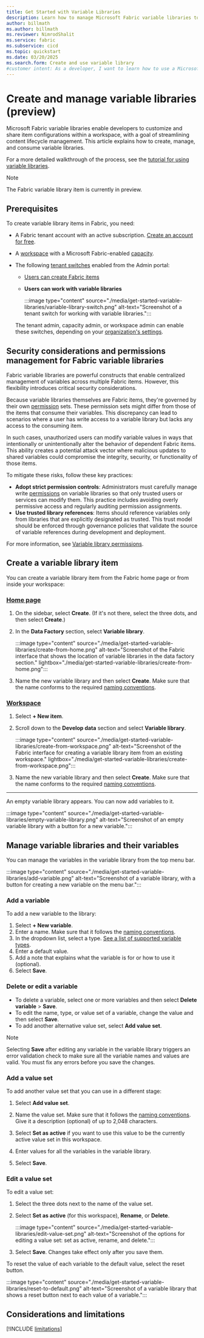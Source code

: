 ```yaml
---
title: Get Started with Variable Libraries
description: Learn how to manage Microsoft Fabric variable libraries to customize and share item configurations in a workspace.
author: billmath
ms.author: billmath
ms.reviewer: NimrodShalit
ms.service: fabric
ms.subservice: cicd
ms.topic: quickstart
ms.date: 03/20/2025
ms.search.form: Create and use variable library
#customer intent: As a developer, I want to learn how to use a Microsoft Fabric variable library to customize and share item configurations in a workspace, so that I can manage my content lifecycle.
---
```


# Create and manage variable libraries (preview)

Microsoft Fabric variable libraries enable developers to customize and share item configurations within a workspace, with a goal of streamlining content lifecycle management. This article explains how to create, manage, and consume variable libraries.

For a more detailed walkthrough of the process, see the [tutorial for using variable libraries](./tutorial-variable-library.md).

> [!NOTE]
> The Fabric variable library item is currently in preview.

## Prerequisites

To create variable library items in Fabric, you need:

* A Fabric tenant account with an active subscription. [Create an account for free](../../get-started/fabric-trial.md).
* A [workspace](../../get-started/create-workspaces.md) with a Microsoft Fabric-enabled [capacity](../../enterprise/licenses.md#capacity).
* The following [tenant switches](../../admin/about-tenant-settings.md) enabled from the Admin portal:
  * [Users can create Fabric items](../../admin/fabric-switch.md)
  * **Users can work with variable libraries**

    :::image type="content" source="./media/get-started-variable-libraries/variable-library-switch.png" alt-text="Screenshot of a tenant switch for working with variable libraries.":::

  The tenant admin, capacity admin, or workspace admin can enable these switches, depending on your [organization's settings](../../admin/delegate-settings.md).

## Security considerations and permissions management for Fabric variable libraries

Fabric variable libraries are powerful constructs that enable centralized management of variables across multiple Fabric items. However, this flexibility introduces critical security considerations.

Because variable libraries themselves are Fabric items, they're governed by their own [permission](./variable-library-permissions.md) sets. These permission sets might differ from those of the items that consume their variables. This discrepancy can lead to scenarios where a user has write access to a variable library but lacks any access to the consuming item.

In such cases, unauthorized users can modify variable values in ways that intentionally or unintentionally alter the behavior of dependent Fabric items. This ability creates a potential attack vector where malicious updates to shared variables could compromise the integrity, security, or functionality of those items.

To mitigate these risks, follow these key practices:

* **Adopt strict permission controls**: Administrators must carefully manage write [permissions](./variable-library-permissions.md) on variable libraries so that only trusted users or services can modify them. This practice includes avoiding overly permissive access and regularly auditing permission assignments.
* **Use trusted library references**: Items should reference variables only from libraries that are explicitly designated as trusted. This trust model should be enforced through governance policies that validate the source of variable references during development and deployment.

For more information, see [Variable library permissions](./variable-library-permissions.md).

## Create a variable library item

You can create a variable library item from the Fabric home page or from inside your workspace:

### [Home page](#tab/home-page)

1. On the sidebar, select **Create**. (If it's not there, select the three dots, and then select **Create**.)

1. In the **Data Factory** section, select **Variable library**.

   :::image type="content" source="./media/get-started-variable-libraries/create-from-home.png" alt-text="Screenshot of the Fabric interface that shows the location of variable libraries in the data factory section." lightbox="./media/get-started-variable-libraries/create-from-home.png":::

1. Name the new variable library and then select **Create**. Make sure that the name conforms to the required [naming conventions](./variable-types.md#variable-library-name).

### [Workspace](#tab/workspace)

1. Select **+ New item**.
1. Scroll down to the **Develop data** section and select **Variable library**.

   :::image type="content" source="./media/get-started-variable-libraries/create-from-workspace.png" alt-text="Screenshot of the Fabric interface for creating a variable library item from an existing workspace." lightbox="./media/get-started-variable-libraries/create-from-workspace.png":::

1. Name the new variable library and then select **Create**. Make sure that the name conforms to the required [naming conventions](./variable-types.md#variable-library-name).

---

An empty variable library appears. You can now add variables to it.

:::image type="content" source="./media/get-started-variable-libraries/empty-variable-library.png" alt-text="Screenshot of an empty variable library with a button for a new variable.":::

## Manage variable libraries and their variables

You can manage the variables in the variable library from the top menu bar.

:::image type="content" source="./media/get-started-variable-libraries/add-variable.png" alt-text="Screenshot of a variable library, with a button for creating a new variable on the menu bar.":::

### Add a variable

To add a new variable to the library:

1. Select **+ New variable**.
1. Enter a name. Make sure that it follows the [naming conventions](./variable-types.md#variable-name).
1. In the dropdown list, select a type. [See a list of supported variable types](./variable-types.md#variable-types).
1. Enter a default value.
1. Add a note that explains what the variable is for or how to use it (optional).
1. Select **Save**.

### Delete or edit a variable

* To delete a variable, select one or more variables and then select **Delete variable** > **Save**.
* To edit the name, type, or value set of a variable, change the value and then select **Save**.
* To add another alternative value set, select **Add value set**.

> [!NOTE]
> Selecting **Save** after editing any variable in the variable library triggers an error validation check to make sure all the variable names and values are valid. You must fix any errors before you save the changes.

### Add a value set

To add another value set that you can use in a different stage:

1. Select **Add value set**.

1. Name the value set. Make sure that it follows the [naming conventions](./variable-types.md#variable-types). Give it a description (optional) of up to 2,048 characters.

1. Select **Set as active** if you want to use this value to be the currently active value set in this workspace.

1. Enter values for all the variables in the variable library.

1. Select **Save**.

### Edit a value set

To edit a value set:

1. Select the three dots next to the name of the value set.

1. Select **Set as active** (for this workspace), **Rename**, or **Delete**.

   :::image type="content" source="./media/get-started-variable-libraries/edit-value-set.png" alt-text="Screenshot of the options for editing a value set: set as active, rename, and delete.":::

1. Select **Save**. Changes take effect only after you save them.

To reset the value of each variable to the default value, select the reset button.

:::image type="content" source="./media/get-started-variable-libraries/reset-to-default.png" alt-text="Screenshot of a variable library that shows a reset button next to each value of a variable.":::

## Considerations and limitations

[!INCLUDE [limitations](../includes/variable-library-limitations.md)]
